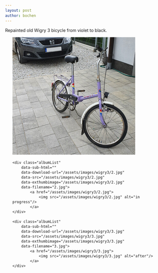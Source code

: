 ```yaml
---
layout: post
author: bochen
---
```

Repainted old Wigry 3 bicycle from violet to black.


<ul id="media" class="justified-gallery">
    <div class="albumList"
        data-sub-html=""
        data-download-url="/assets/images/wigry3/1.jpg"
        data-src="/assets/images/wigry3/1.jpg"
        data-exthumbimage="/assets/images/wigry3/1.jpg"
        data-filename="1.jpg">
            <a href="/assets/images/wigry3/1.jpg">
                <img src="/assets/images/wigry3/1.jpg" alt="before"/>
            </a>
    </div> 

    <div class="albumList"
        data-sub-html=""
        data-download-url="/assets/images/wigry3/2.jpg"
        data-src="/assets/images/wigry3/2.jpg"
        data-exthumbimage="/assets/images/wigry3/2.jpg"
        data-filename="2.jpg">
            <a href="/assets/images/wigry3/2.jpg">
                <img src="/assets/images/wigry3/2.jpg" alt="in progress"/>
            </a>
    </div> 

    <div class="albumList"
        data-sub-html=""
        data-download-url="/assets/images/wigry3/3.jpg"
        data-src="/assets/images/wigry3/3.jpg"
        data-exthumbimage="/assets/images/wigry3/3.jpg"
        data-filename="3.jpg">
            <a href="/assets/images/wigry3/3.jpg">
                <img src="/assets/images/wigry3/3.jpg" alt="after"/>
            </a>
    </div> 
</ul> 
